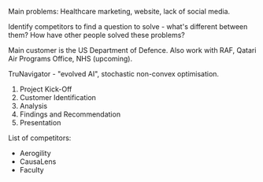 Main problems: Healthcare marketing, website, lack of social media.

Identify competitors to find a question to solve - what's different between them? How have other people solved these problems?

Main customer is the US Department of Defence. Also work with RAF, Qatari Air Programs Office, NHS (upcoming).

TruNavigator - "evolved AI", stochastic non-convex optimisation.

1. Project Kick-Off
2. Customer Identification
3. Analysis
4. Findings and Recommendation
5. Presentation

List of competitors:

- Aerogility
- CausaLens
- Faculty

